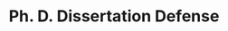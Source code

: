 ---
title: "Ph. D. Dissertation Defense"
project_id: 
conference_id: ""
presenters:
   - peter_bandettini
summary: "Ph. D. Dissertation Defense, Biophysics Research Institute, Medical College of Wisconsin, Milwaukee, WI"
file: /assets/presentations/
filename: 
layout: presentation
---